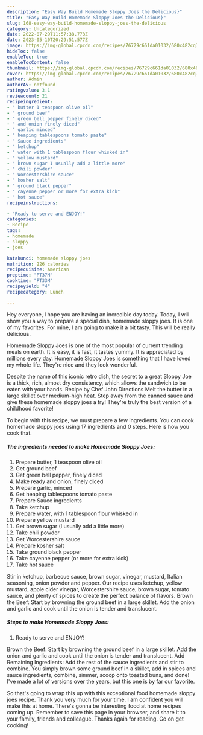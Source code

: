 ```yaml
---
description: "Easy Way Build Homemade Sloppy Joes the Delicious}"
title: "Easy Way Build Homemade Sloppy Joes the Delicious}"
slug: 168-easy-way-build-homemade-sloppy-joes-the-delicious
category: Uncategorized
date: 2022-07-29T11:57:38.773Z
date: 2023-05-10T20:29:51.577Z
image: https://img-global.cpcdn.com/recipes/76729c661da01032/680x482cq70/homemade-sloppy-joes-recipe-main-photo.jpg
hideToc: false
enableToc: true
enableTocContent: false
thumbnail: https://img-global.cpcdn.com/recipes/76729c661da01032/680x482cq70/homemade-sloppy-joes-recipe-main-photo.jpg
cover: https://img-global.cpcdn.com/recipes/76729c661da01032/680x482cq70/homemade-sloppy-joes-recipe-main-photo.jpg
author: Admin
authorAv: notfound
ratingvalue: 3.1
reviewcount: 21
recipeingredient:
- " butter 1 teaspoon olive oil"
- " ground beef"
- " green bell pepper finely diced"
- " and onion finely diced"
- " garlic minced"
- " heaping tablespoons tomato paste"
- " Sauce ingredients"
- " ketchup"
- " water with 1 tablespoon flour whisked in"
- " yellow mustard"
- " brown sugar I usually add a little more"
- " chili powder"
- " Worcestershire sauce"
- " kosher salt"
- " ground black pepper"
- " cayenne pepper or more for extra kick"
- " hot sauce"
recipeinstructions:

- "Ready to serve and ENJOY!"
categories:
- Recipe
tags:
- homemade
- sloppy
- joes

katakunci: homemade sloppy joes 
nutrition: 226 calories
recipecuisine: American
preptime: "PT37M"
cooktime: "PT33M"
recipeyield: "4"
recipecategory: Lunch

---
```



Hey everyone, I hope you are having an incredible day today. Today, I will show you a way to prepare a special dish, homemade sloppy joes. It is one of my favorites. For mine, I am going to make it a bit tasty. This will be really delicious.

Homemade Sloppy Joes is one of the most popular of current trending meals on earth. It is easy, it is fast, it tastes yummy. It is appreciated by millions every day. Homemade Sloppy Joes is something that I have loved my whole life. They're nice and they look wonderful.

Despite the name of this iconic retro dish, the secret to a great Sloppy Joe is a thick, rich, almost dry consistency, which allows the sandwich to be eaten with your hands. Recipe by Chef John Directions Melt the butter in a large skillet over medium-high heat. Step away from the canned sauce and give these homemade sloppy joes a try! They&#39;re truly the best version of a childhood favorite!


To begin with this recipe, we must prepare a few ingredients. You can cook homemade sloppy joes using 17 ingredients and 0 steps. Here is how you cook that.

<!--inarticleads1-->

##### The ingredients needed to make Homemade Sloppy Joes:

1. Prepare  butter, 1 teaspoon olive oil
1. Get  ground beef
1. Get  green bell pepper, finely diced
1. Make ready  and onion, finely diced
1. Prepare  garlic, minced
1. Get  heaping tablespoons tomato paste
1. Prepare  Sauce ingredients
1. Take  ketchup
1. Prepare  water, with 1 tablespoon flour whisked in
1. Prepare  yellow mustard
1. Get  brown sugar (I usually add a little more)
1. Take  chili powder
1. Get  Worcestershire sauce
1. Prepare  kosher salt
1. Take  ground black pepper
1. Take  cayenne pepper (or more for extra kick)
1. Take  hot sauce


Stir in ketchup, barbecue sauce, brown sugar, vinegar, mustard, Italian seasoning, onion powder and pepper. Our recipe uses ketchup, yellow mustard, apple cider vinegar, Worcestershire sauce, brown sugar, tomato sauce, and plenty of spices to create the perfect balance of flavors. Brown the Beef: Start by browning the ground beef in a large skillet. Add the onion and garlic and cook until the onion is tender and translucent. 

<!--inarticleads2-->

##### Steps to make Homemade Sloppy Joes:


1. Ready to serve and ENJOY!

Brown the Beef: Start by browning the ground beef in a large skillet. Add the onion and garlic and cook until the onion is tender and translucent. Add Remaining Ingredients: Add the rest of the sauce ingredients and stir to combine. You simply brown some ground beef in a skillet, add in spices and sauce ingredients, combine, simmer, scoop onto toasted buns, and done! I&#39;ve made a lot of versions over the years, but this one is by far our favorite. 

So that's going to wrap this up with this exceptional food homemade sloppy joes recipe. Thank you very much for your time. I am confident you will make this at home. There's gonna be interesting food at home recipes coming up. Remember to save this page in your browser, and share it to your family, friends and colleague. Thanks again for reading. Go on get cooking!
